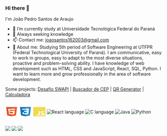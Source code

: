 ### Hi there 👋
I'm João Pedro Santos de Araujo

- 🔭 I’m currently study at Universidade Tecnológica Federal do Paraná 
- 🌱 Always seeking knowledge 
- 📫 Contact me: joaosantos162003@gmail.com
- 👦 About me: Studying 5th period of Software Engineering at UTFPR (Federal Technological University of Paraná).
I am communicative, easy to work in groups, easy to adapt to the most diverse situations, proactive and problem-solving ability. I have knowledge of web development such as HTML, CSS and JavaScript, React, SQL, Python. I want to learn more and grow professionally in the area of software development.

Some projects: 
<a href="https://starwars-jet.vercel.app/" target="_blank">Desafio SWAPI</a> |
<a href="https://busca-cep-three-gilt.vercel.app/" target="_blank">Buscador de CEP</a> |
<a href="https://santosajoao.github.io/qr-generator/" target="_blank">QR Generator</a> |
<a href="https://santosajoao.github.io/calculadora/index" target="_blank">Calculadora</a>

<div style="display: inline_block"><br>
  <img align="center" alt="HTML" height="30" width="40" src="https://raw.githubusercontent.com/devicons/devicon/master/icons/html5/html5-original.svg">
  
  <img align="center" alt="CSS" height="30" width="40" src="https://raw.githubusercontent.com/devicons/devicon/master/icons/css3/css3-original.svg">
  
  <img align="center" alt="Js" height="30" width="40" src="https://raw.githubusercontent.com/devicons/devicon/master/icons/javascript/javascript-plain.svg">

  <img align="center" alt="React language" height="30" width="40"  src="https://cdn.jsdelivr.net/gh/devicons/devicon/icons/react/react-original.svg" />

  <img align="center" alt="C language" height="30" width="40" src="https://cdn.jsdelivr.net/gh/devicons/devicon/icons/c/c-original.svg" >

  <img align="center" alt="Java" height="30" width="40" src="https://cdn.jsdelivr.net/gh/devicons/devicon/icons/java/java-original.svg" > 

  <img align="center" alt="Python" height="30" width="40" src="https://cdn.jsdelivr.net/gh/devicons/devicon/icons/python/python-original.svg" />
          

 <img align="right"  height="150" style="border-radius:50px;" >
</div>
  
  ##
 
<div> 
  

  <a href = "mailto:joaosantos162003@gmail.com" target="_blank"><img src="https://img.shields.io/badge/-Gmail-%23333?style=for-the-badge&logo=gmail&logoColor=white"></a>
  <a href="https://www.linkedin.com/in/joaopedrosaraujo/" target="_blank" rel="external"><img src="https://img.shields.io/badge/-LinkedIn-%230077B5?style=for-the-badge&logo=linkedin&logoColor=white" target="_blank"></a>
  <a href="https://instagram.com/santosajoao" target="_blank" rel="external"><img src="https://img.shields.io/badge/-Instagram-%23E4405F?style=for-the-badge&logo=instagram&logoColor=white" target="_blank" rel="external"></a>
  
</div>
